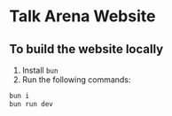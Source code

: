 # Talk Arena Website

## To build the website locally

1. Install `bun`
2. Run the following commands:
```bash
bun i
bun run dev
```